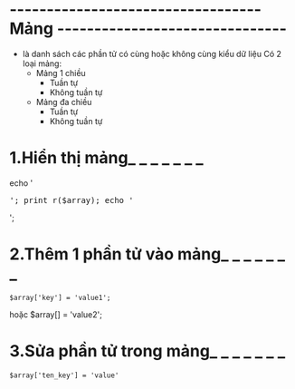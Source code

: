 #   ---------------------------------- Mảng -------------------------------

-   là danh sách các phần tử có cùng hoặc không cùng kiểu dữ liệu
   Có 2 loại mảng:
    -   Mảng 1 chiều
        +   Tuần tự
        +   Không tuần tự
    -   Mảng đa chiều
        +   Tuần tự
        +   Không tuần tự

#   1.Hiển thị mảng_ _ _ _ _ _ _

echo '<pre>';
print_r($array);
echo '</pre>';

#   2.Thêm 1 phần tử vào mảng_ _ _ _ _ _ _

    $array['key'] = 'value1';
hoặc
    $array[] = 'value2';

#   3.Sửa phần tử trong mảng_ _ _ _ _ _ _

    $array['ten_key'] = 'value'